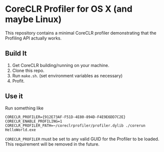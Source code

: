 # CoreCLR Profiler for OS X (and maybe Linux)

This repository contains a minimal CoreCLR profiler demonstrating that the
Profiling API actually works.

## Build It

1. Get CoreCLR building/running on your machine.
2. Clone this repo.
3. Run `make.sh`. (set environment variables as necessary)
4. Profit.

## Use it

Run something like

```
CORECLR_PROFILER={912E73AF-F51D-4E80-894D-F4E9E6DD7C2E} CORECLR_ENABLE_PROFILING=1 CORECLR_PROFILER_PATH=~/coreclrprofiler/profiler.dylib ./corerun HelloWorld.exe
```

`CORECLR_PROFILER` must be set to any valid GUID for the Profiler to be loaded. This requirement will be removed in the future.
